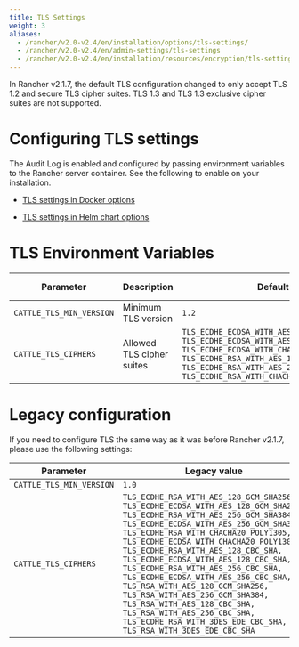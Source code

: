 ```yaml
---
title: TLS Settings
weight: 3
aliases:
  - /rancher/v2.0-v2.4/en/installation/options/tls-settings/ 
  - /rancher/v2.0-v2.4/en/admin-settings/tls-settings
  - /rancher/v2.0-v2.4/en/installation/resources/encryption/tls-settings
---
```


In Rancher v2.1.7, the default TLS configuration changed to only accept TLS 1.2 and secure TLS cipher suites. TLS 1.3 and TLS 1.3 exclusive cipher suites are not supported.

# Configuring TLS settings

The Audit Log is enabled and configured by passing environment variables to the Rancher server container. See the following to enable on your installation.

- [TLS settings in Docker options](./installation/other-installation-methods/single-node-docker/advanced/#tls-settings)

- [TLS settings in Helm chart options](./installation/install-rancher-on-k8s/chart-options/#tls-settings)

# TLS Environment Variables

| Parameter | Description | Default | Available options |
|-----|-----|-----|-----|
| `CATTLE_TLS_MIN_VERSION` | Minimum TLS version | `1.2` | `1.0`, `1.1`, `1.2` |
| `CATTLE_TLS_CIPHERS` | Allowed TLS cipher suites | `TLS_ECDHE_ECDSA_WITH_AES_128_GCM_SHA256,`<br/>`TLS_ECDHE_ECDSA_WITH_AES_256_GCM_SHA384,`<br/>`TLS_ECDHE_ECDSA_WITH_CHACHA20_POLY1305,`<br/>`TLS_ECDHE_RSA_WITH_AES_128_GCM_SHA256,`<br/>`TLS_ECDHE_RSA_WITH_AES_256_GCM_SHA384,`<br/>`TLS_ECDHE_RSA_WITH_CHACHA20_POLY1305` | See [Golang tls constants](https://golang.org/pkg/crypto/tls/#pkg-constants) |


# Legacy configuration

If you need to configure TLS the same way as it was before Rancher v2.1.7, please use the following settings:


| Parameter | Legacy value |
|-----|-----|
| `CATTLE_TLS_MIN_VERSION` | `1.0` |
| `CATTLE_TLS_CIPHERS` | `TLS_ECDHE_RSA_WITH_AES_128_GCM_SHA256,`<br/>`TLS_ECDHE_ECDSA_WITH_AES_128_GCM_SHA256,`<br/>`TLS_ECDHE_RSA_WITH_AES_256_GCM_SHA384,`<br/>`TLS_ECDHE_ECDSA_WITH_AES_256_GCM_SHA384,`<br/>`TLS_ECDHE_RSA_WITH_CHACHA20_POLY1305,`<br/>`TLS_ECDHE_ECDSA_WITH_CHACHA20_POLY1305,`<br/>`TLS_ECDHE_RSA_WITH_AES_128_CBC_SHA,`<br/>`TLS_ECDHE_ECDSA_WITH_AES_128_CBC_SHA,`<br/>`TLS_ECDHE_RSA_WITH_AES_256_CBC_SHA,`<br/>`TLS_ECDHE_ECDSA_WITH_AES_256_CBC_SHA,`<br/>`TLS_RSA_WITH_AES_128_GCM_SHA256,`<br/>`TLS_RSA_WITH_AES_256_GCM_SHA384,`<br/>`TLS_RSA_WITH_AES_128_CBC_SHA,`<br/>`TLS_RSA_WITH_AES_256_CBC_SHA,`<br/>`TLS_ECDHE_RSA_WITH_3DES_EDE_CBC_SHA,`<br/>`TLS_RSA_WITH_3DES_EDE_CBC_SHA`
